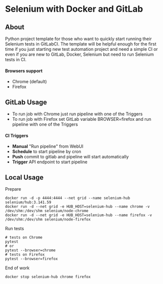 # Selenium with Docker and GitLab
## About
Python project template for those who want to quickly start running their Selenium tests in GitLabCI. The template will be helpful enough for the first time if you just starting new test automation project and need a simple CI or even if you are new to GitLab, Docker, Selenium but need to run Selenium tests in CI.
#### Browsers support
- Chrome (default)
- Firefox
## GitLab Usage
- To run job with Chrome just run pipeline with one of the Triggers
- To run job with Firefox set GitLab variable BROWSER=firefox and run pipeline with one of the Triggers 
#### CI Triggers
- **Manual** "Run pipeline" from WebUI
- **Schedule** to start pipeline by cron
- **Push** commit to gitlab and pipeline will start automatically
- **Trigger** API endpoint to start pipeline
## Local Usage
Prepare
```shell script
docker run -d -p 4444:4444 --net grid --name selenium-hub selenium/hub:3.141.59
docker run -d --net grid -e HUB_HOST=selenium-hub --name chrome -v /dev/shm:/dev/shm selenium/node-chrome
docker run -d --net grid -e HUB_HOST=selenium-hub --name firefox -v /dev/shm:/dev/shm selenium/node-firefox
```
Run tests
```shell script
# tests on Chrome
pytest
# or
pytest --browser=chrome
# tests on Firefox 
pytest --browser=firefox
```
End of work
```shell script
docker stop selenium-hub chrome firefox
```